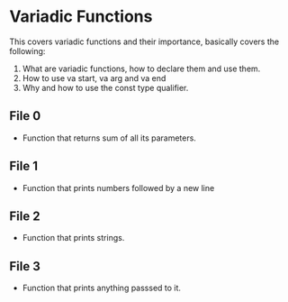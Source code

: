 # Variadic Functions

This covers variadic functions and their importance, 
basically covers the following:

1. What are variadic functions, how to declare them and use them.
2. How to use va start, va arg and va end
3. Why and how to use the const type qualifier.

## File 0 
* Function that returns sum of all its parameters.

## File 1
* Function that prints numbers followed by a new line

## File 2
* Function that prints strings.

## File 3
* Function that prints anything passsed to it.
